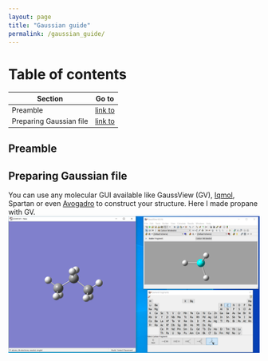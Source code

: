 ```yaml
---
layout: page
title: "Gaussian guide"
permalink: /gaussian_guide/
---
```


# Table of contents

Section|Go to|
---|---|
Preamble|[link to](#preamble)|
Preparing Gaussian file|[link to](#preparing-gaussian-file)|

## Preamble

## Preparing Gaussian file
You can use any molecular GUI available like GaussView (GV), [Iqmol](http://iqmol.org/), Spartan or even [Avogadro](https://avogadro.cc/) to construct your structure. Here I made propane with GV.
![propane](/files/guide/propane.png)

